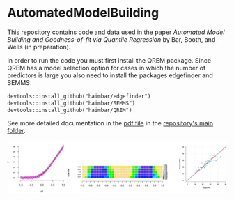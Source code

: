 # AutomatedModelBuilding

This repository contains code and data used in the paper *Automated Model Building and Goodness-of-fit via Quantile Regression* by Bar, Booth, and Wells (in preparation).

In order to run the code you must first install the QREM package. Since QREM has a model selection option for cases in which the number of predictors is large you also need to install the packages edgefinder and SEMMS:

```
devtools::install_github("haimbar/edgefinder")
devtools::install_github("haimbar/SEMMS")
devtools::install_github("haimbar/QREM")
```

See more detailed documentation in the [pdf file](https://github.com/haimbar/AutomatedModelBuilding/blob/main/ModelBuilding.pdf) in the [repository's main folder](https://github.com/haimbar/AutomatedModelBuilding).

<CENTER>
    <img src="Figures/QRfig.jpeg">
</CENTER>
